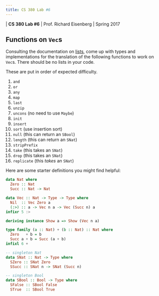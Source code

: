 ```yaml
---
title: CS 380 Lab #6
---
```


<div id="header">

| **CS 380 Lab #6**
| Prof. Richard Eisenberg
| Spring 2017

</div>

Functions on `Vec`s
-------------------

Consulting the documentation on [lists](https://www.stackage.org/haddock/lts-8.5/base-4.9.1.0/GHC-OldList.html), come up with types and implementations for the
translation of the following functions to work on `Vec`s. There should be
no lists in your code.

These are put in order of expected difficulty.

1. `and`
2. `or`
3. `any`
4. `map`
5. `last`
6. `unzip`
7. `uncons` (no need to use `Maybe`)
8. `init`
9. `insert`
10. `sort` (use insertion sort)
11. `null` (this can return an `SBool`)
12. `length` (this can return an `SNat`)
13. `stripPrefix`
14. `take` (this takes an `SNat`)
15. `drop` (this takes an `SNat`)
16. `replicate` (this *takes* an `SNat`)

Here are some starter definitions you might find helpful:

```haskell
data Nat where
  Zero :: Nat
  Succ :: Nat -> Nat

data Vec :: Nat -> Type -> Type where
  Nil  :: Vec Zero a
  (:>) :: a -> Vec n a -> Vec (Succ n) a
infixr 5 :>

deriving instance Show a => Show (Vec n a)

type family (a :: Nat) + (b :: Nat) :: Nat where
  Zero   + b = b
  Succ a + b = Succ (a + b)
infixl 6 +

-- singleton Nat
data SNat :: Nat -> Type where
  SZero :: SNat Zero
  SSucc :: SNat n -> SNat (Succ n)

-- singleton Bool
data SBool :: Bool -> Type where
  SFalse :: SBool False
  STrue  :: SBool True
```
